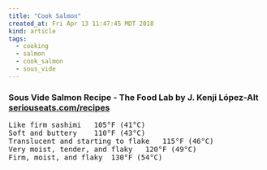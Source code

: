 ```yaml
---
title: "Cook Salmon"
created_at: Fri Apr 13 11:47:45 MDT 2018
kind: article
tags:
  - cooking
  - salmon
  - cook_salmon
  - sous_vide
---
```


<h3>

  Sous Vide Salmon Recipe - The Food Lab by J. Kenji López-Alt
  <a href="https://www.seriouseats.com/recipes/2016/08/sous-vide-salmon-recipe.html" target="_blank">seriouseats.com/recipes</a>
</h3>

<pre>
Like firm sashimi 	105°F (41°C)
Soft and buttery 	110°F (43°C)
Translucent and starting to flake 	115°F (46°C)
Very moist, tender, and flaky 	120°F (49°C)
Firm, moist, and flaky 	130°F (54°C)
</pre>

<!--
html boilerplate
<a href="" target="_blank"></a>
<a name=""></a>
<img src="" width="400px">
<ul>
  <li></li>
</ul>
<pre>
</pre>
<p style="margin-bottom: 2em;"></p>
<hr style="border: 0; height: 3px; background: #333; background-image: linear-gradient(to right, #ccc, #333, #ccc);">
<pre><code>
</code></pre>
<math xmlns='http://www.w3.org/1998/Math/MathML' display='block'>
</math>
-->
